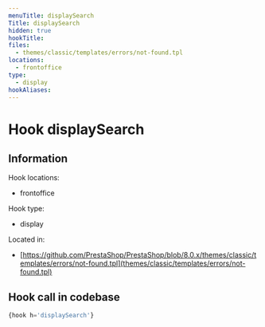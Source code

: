 ```yaml
---
menuTitle: displaySearch
Title: displaySearch
hidden: true
hookTitle: 
files:
  - themes/classic/templates/errors/not-found.tpl
locations:
  - frontoffice
type:
  - display
hookAliases:
---
```


# Hook displaySearch

## Information

Hook locations: 
  - frontoffice

Hook type: 
  - display

Located in: 
  - [https://github.com/PrestaShop/PrestaShop/blob/8.0.x/themes/classic/templates/errors/not-found.tpl](themes/classic/templates/errors/not-found.tpl)

## Hook call in codebase

```php
{hook h='displaySearch'}
```